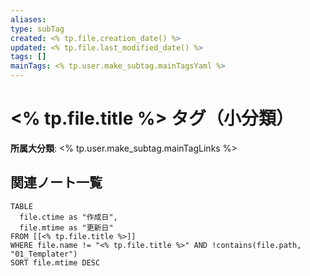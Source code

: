 ```yaml
---
aliases: 
type: subTag
created: <% tp.file.creation_date() %>
updated: <% tp.file.last_modified_date() %>
tags: []
mainTags: <% tp.user.make_subtag.mainTagsYaml %>
---
```

# <% tp.file.title %> タグ（小分類）

**所属大分類**: <% tp.user.make_subtag.mainTagLinks %>

## 関連ノート一覧

```dataview
TABLE 
  file.ctime as "作成日", 
  file.mtime as "更新日"
FROM [[<% tp.file.title %>]] 
WHERE file.name != "<% tp.file.title %>" AND !contains(file.path, "01_Templater")
SORT file.mtime DESC
